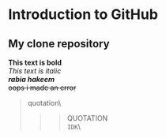 # Introduction to GitHub
## My clone repository
**This text is bold**\
_This text is italic_\
***rabia hakeem***\
~~oops i made an error~~
> quotation\
>>> QUOTATION\
>>> ```IDK```\
